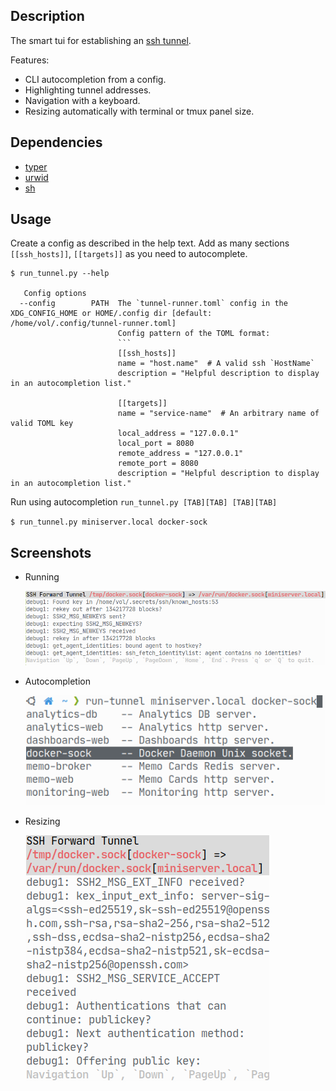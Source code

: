 ## Description

The smart tui for establishing an [ssh tunnel](https://www.ssh.com/academy/ssh/tunneling-example#what-is-ssh-port-forwarding,-aka-ssh-tunneling?).

Features:

- CLI autocompletion from a config.
- Highlighting tunnel addresses.
- Navigation with a keyboard.
- Resizing automatically with terminal or tmux panel size.

## Dependencies

- [typer](https://github.com/tiangolo/typer)
- [urwid](https://github.com/urwid/urwid)
- [sh](https://github.com/amoffat/sh)

## Usage

Create a config as described in the help text. Add as many sections `[[ssh_hosts]]`, `[[targets]]` as you need to autocomplete.

```
$ run_tunnel.py --help 

   Config options
  --config        PATH  The `tunnel-runner.toml` config in the XDG_CONFIG_HOME or HOME/.config dir [default: /home/vol/.config/tunnel-runner.toml]
                        Config pattern of the TOML format:
                        ```
                        [[ssh_hosts]]
                        name = "host.name"  # A valid ssh `HostName`
                        description = "Helpful description to display in an autocompletion list."

                        [[targets]]
                        name = "service-name"  # An arbitrary name of valid TOML key
                        local_address = "127.0.0.1"
                        local_port = 8080
                        remote_address = "127.0.0.1"
                        remote_port = 8080
                        description = "Helpful description to display in an autocompletion list."
```
Run using autocompletion `run_tunnel.py [TAB][TAB] [TAB][TAB]`

`$ run_tunnel.py miniserver.local docker-sock`


## Screenshots

- Running

  ![](demo-running.png)

- Autocompletion

  ![](demo-autocompletion.png)

- Resizing

  ![](demo-resizing.png)